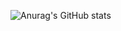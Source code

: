 ![Anurag's GitHub stats](https://github-readme-stats.vercel.app/api?Blue-Killer87=anuraghazra&show_icons=true)
